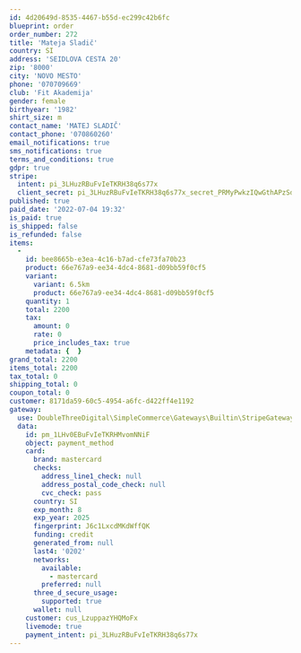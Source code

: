 ```yaml
---
id: 4d20649d-8535-4467-b55d-ec299c42b6fc
blueprint: order
order_number: 272
title: 'Mateja Sladič'
country: SI
address: 'SEIDLOVA CESTA 20'
zip: '8000'
city: 'NOVO MESTO'
phone: '070709669'
club: 'Fit Akademija'
gender: female
birthyear: '1982'
shirt_size: m
contact_name: 'MATEJ SLADIČ'
contact_phone: '070860260'
email_notifications: true
sms_notifications: true
terms_and_conditions: true
gdpr: true
stripe:
  intent: pi_3LHuzRBuFvIeTKRH38q6s77x
  client_secret: pi_3LHuzRBuFvIeTKRH38q6s77x_secret_PRMyPwkzIQwGthAPzSdmWiNUF
published: true
paid_date: '2022-07-04 19:32'
is_paid: true
is_shipped: false
is_refunded: false
items:
  -
    id: bee8665b-e3ea-4c16-b7ad-cfe73fa70b23
    product: 66e767a9-ee34-4dc4-8681-d09bb59f0cf5
    variant:
      variant: 6.5km
      product: 66e767a9-ee34-4dc4-8681-d09bb59f0cf5
    quantity: 1
    total: 2200
    tax:
      amount: 0
      rate: 0
      price_includes_tax: true
    metadata: {  }
grand_total: 2200
items_total: 2200
tax_total: 0
shipping_total: 0
coupon_total: 0
customer: 8171da59-60c5-4954-a6fc-d422ff4e1192
gateway:
  use: DoubleThreeDigital\SimpleCommerce\Gateways\Builtin\StripeGateway
  data:
    id: pm_1LHv0EBuFvIeTKRHMvomNNiF
    object: payment_method
    card:
      brand: mastercard
      checks:
        address_line1_check: null
        address_postal_code_check: null
        cvc_check: pass
      country: SI
      exp_month: 8
      exp_year: 2025
      fingerprint: J6c1LxcdMKdWffQK
      funding: credit
      generated_from: null
      last4: '0202'
      networks:
        available:
          - mastercard
        preferred: null
      three_d_secure_usage:
        supported: true
      wallet: null
    customer: cus_LzuppazYHQMoFx
    livemode: true
    payment_intent: pi_3LHuzRBuFvIeTKRH38q6s77x
---
```

